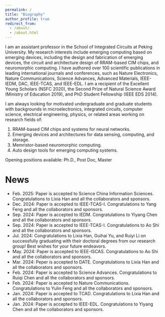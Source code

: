 ```yaml
---
permalink: /
title: "Biography"
author_profile: true
redirect_from: 
  - /about/
  - /about.html
---
```


I am an assistant professor in the School of Integrated Circuits at Peking University. My research interests include emerging computing based on emerging devices, including the design and fabrication of emerging devices, the circuit and architecture design of RRAM-based CIM chips, and neuromorphic computing. I have authored over 100 scientific publications in leading international journals and conferences, such as Nature Electronics, Nature Communications, Science Advances, Advanced Materials, IEEE-IEDM, DAC, IEEE-TCAS, and IEEE-EDL. I am a recipient of the Excellent Young Scholars (NSFC 2020), the Second Prize of Natural Science Award (Ministry of Education 2019), and PhD Student Fellowship (IEEE EDS 2014).

I am always looking for motivated undergraduate and graduate students with backgrounds in microelectronics, integrated circuits, computer science, electrical engineering, physics, or related areas working on research fields of:
1. RRAM-based CIM chips and systems for neural networks.
2. Emerging devices and architectures for data sensing, computing, and storage.
3. Memristor-based neuromorphic computing.
4. Auto design tools for emerging computing systems.

Opening positions available: Ph.D., Post Doc, Master

News
======
* Feb. 2025: Paper is accepted to Science China Information Sciences. Congratulations to Lixia Han and all the collaborators and sponsors.
* Dec. 2024: Paper is accepted to IEEE-TCAS-I. Congratulations to Yang Feng and all the collaborators and sponsors.
* Sep. 2024: Paper is accepted to IEDM. Congratulations to Yiyang Chen and all the collaborators and sponsors.
* Sep. 2024: Paper is accepted to IEEE-TCAS-I. Congratulations to Ao Shi and all the collaborators and sponsors.
* Jul. 2024: Congratulations to Lixia Han, Guihai Yu, and Ruiyi Li on successfully graduating with their doctoral degrees from our research group! Best wishes for your future endeavors.
* May. 2024: Paper is accepted to IEEE-ISCAS. Congratulations to Ao Shi and all the collaborators and sponsors.
* Mar. 2024: Peper is accepted to DATE. Congratulations to Lixia Han and all the collaborators and sponsors.
* Feb. 2024: Paper is accepted to Science Advances. Congratulations to Ruiqi Chen and all the collaborators and sponsors.
* Feb. 2024: Paper is accepted to Nature Communications. Congratulations to Yulin Feng and all the collaborators and sponsors.
* Jan. 2024: Paper is accepted to TCAD. Congratulations to Lixia Han and all the collaborators and sponsors.
* Jan. 2024: Paper is accepted to IEEE-EDL. Congratulations to Yiyang Chen and all the collaborators and sponsors.
